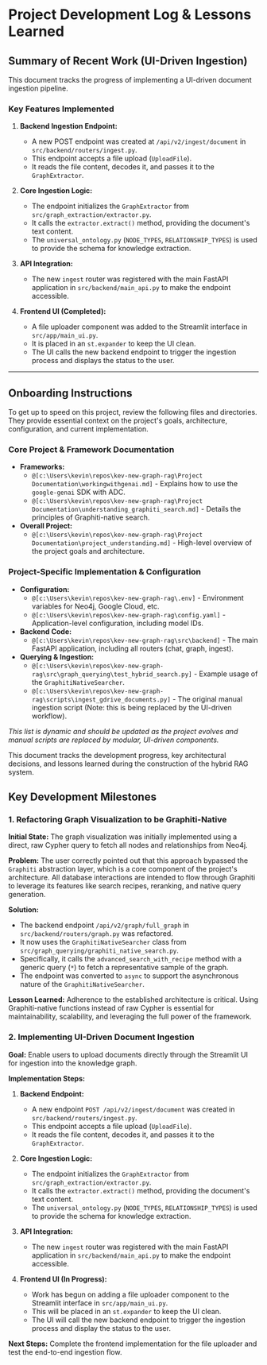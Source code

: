 # Project Development Log & Lessons Learned

## Summary of Recent Work (UI-Driven Ingestion)

This document tracks the progress of implementing a UI-driven document ingestion pipeline.

### Key Features Implemented

1.  **Backend Ingestion Endpoint:**
    - A new POST endpoint was created at `/api/v2/ingest/document` in `src/backend/routers/ingest.py`.
    - This endpoint accepts a file upload (`UploadFile`).
    - It reads the file content, decodes it, and passes it to the `GraphExtractor`.

2.  **Core Ingestion Logic:**
    - The endpoint initializes the `GraphExtractor` from `src/graph_extraction/extractor.py`.
    - It calls the `extractor.extract()` method, providing the document's text content.
    - The `universal_ontology.py` (`NODE_TYPES`, `RELATIONSHIP_TYPES`) is used to provide the schema for knowledge extraction.

3.  **API Integration:**
    - The new `ingest` router was registered with the main FastAPI application in `src/backend/main_api.py` to make the endpoint accessible.

4.  **Frontend UI (Completed):**
    - A file uploader component was added to the Streamlit interface in `src/app/main_ui.py`.
    - It is placed in an `st.expander` to keep the UI clean.
    - The UI calls the new backend endpoint to trigger the ingestion process and displays the status to the user.

---

## Onboarding Instructions

To get up to speed on this project, review the following files and directories. They provide essential context on the project's goals, architecture, configuration, and current implementation.

### Core Project & Framework Documentation
- **Frameworks:**
  - `@[c:\Users\kevin\repos\kev-new-graph-rag\Project Documentation\workingwithgenai.md]` - Explains how to use the `google-genai` SDK with ADC.
  - `@[c:\Users\kevin\repos\kev-new-graph-rag\Project Documentation\understanding_graphiti_search.md]` - Details the principles of Graphiti-native search.
- **Overall Project:**
  - `@[c:\Users\kevin\repos\kev-new-graph-rag\Project Documentation\project_understanding.md]` - High-level overview of the project goals and architecture.

### Project-Specific Implementation & Configuration
- **Configuration:**
  - `@[c:\Users\kevin\repos\kev-new-graph-rag\.env]` - Environment variables for Neo4j, Google Cloud, etc.
  - `@[c:\Users\kevin\repos\kev-new-graph-rag\config.yaml]` - Application-level configuration, including model IDs.
- **Backend Code:**
  - `@[c:\Users\kevin\repos\kev-new-graph-rag\src\backend]` - The main FastAPI application, including all routers (chat, graph, ingest).
- **Querying & Ingestion:**
  - `@[c:\Users\kevin\repos\kev-new-graph-rag\src\graph_querying\test_hybrid_search.py]` - Example usage of the `GraphitiNativeSearcher`.
  - `@[c:\Users\kevin\repos\kev-new-graph-rag\scripts\ingest_gdrive_documents.py]` - The original manual ingestion script (Note: this is being replaced by the UI-driven workflow).

*This list is dynamic and should be updated as the project evolves and manual scripts are replaced by modular, UI-driven components.*

This document tracks the development progress, key architectural decisions, and lessons learned during the construction of the hybrid RAG system.

## Key Development Milestones

### 1. Refactoring Graph Visualization to be Graphiti-Native

**Initial State:** The graph visualization was initially implemented using a direct, raw Cypher query to fetch all nodes and relationships from Neo4j. 

**Problem:** The user correctly pointed out that this approach bypassed the `Graphiti` abstraction layer, which is a core component of the project's architecture. All database interactions are intended to flow through Graphiti to leverage its features like search recipes, reranking, and native query generation.

**Solution:**
- The backend endpoint `/api/v2/graph/full_graph` in `src/backend/routers/graph.py` was refactored.
- It now uses the `GraphitiNativeSearcher` class from `src/graph_querying/graphiti_native_search.py`.
- Specifically, it calls the `advanced_search_with_recipe` method with a generic query (`*`) to fetch a representative sample of the graph.
- The endpoint was converted to `async` to support the asynchronous nature of the `GraphitiNativeSearcher`.

**Lesson Learned:** Adherence to the established architecture is critical. Using Graphiti-native functions instead of raw Cypher is essential for maintainability, scalability, and leveraging the full power of the framework.

### 2. Implementing UI-Driven Document Ingestion

**Goal:** Enable users to upload documents directly through the Streamlit UI for ingestion into the knowledge graph.

**Implementation Steps:**

1.  **Backend Endpoint:**
    - A new endpoint `POST /api/v2/ingest/document` was created in `src/backend/routers/ingest.py`.
    - This endpoint accepts a file upload (`UploadFile`).
    - It reads the file content, decodes it, and passes it to the `GraphExtractor`.

2.  **Core Ingestion Logic:**
    - The endpoint initializes the `GraphExtractor` from `src/graph_extraction/extractor.py`.
    - It calls the `extractor.extract()` method, providing the document's text content.
    - The `universal_ontology.py` (`NODE_TYPES`, `RELATIONSHIP_TYPES`) is used to provide the schema for knowledge extraction.

3.  **API Integration:**
    - The new `ingest` router was registered with the main FastAPI application in `src/backend/main_api.py` to make the endpoint accessible.

4.  **Frontend UI (In Progress):**
    - Work has begun on adding a file uploader component to the Streamlit interface in `src/app/main_ui.py`.
    - This will be placed in an `st.expander` to keep the UI clean.
    - The UI will call the new backend endpoint to trigger the ingestion process and display the status to the user.

**Next Steps:** Complete the frontend implementation for the file uploader and test the end-to-end ingestion flow.
